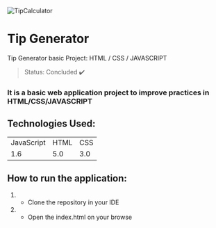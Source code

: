 ![TipCalculator](https://user-images.githubusercontent.com/93391317/152660405-2c330a6b-4e74-4b62-9bb8-39c99935cb53.png)
# Tip Generator
Tip Generator basic Project: HTML / CSS / JAVASCRIPT
 
 > Status: Concluded ✔️
 
### It is a basic web application project to improve practices in HTML/CSS/JAVASCRIPT

## Technologies Used: 

<table>
  <tr>
    <td>JavaScript</td>
    <td>HTML</td>
    <td>CSS</td>
  </tr>
  <tr>
    <td>1.6</td>
    <td>5.0</td>
    <td>3.0</td>
  </tr>
</table>

## How to run the application:

1. - Clone the repository in your IDE
2. - Open the index.html on your browse
